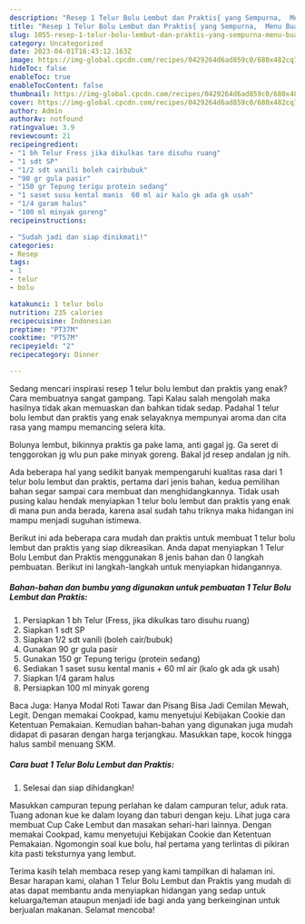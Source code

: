 ```yaml
---
description: "Resep 1 Telur Bolu Lembut dan Praktis{ yang Sempurna,  Menu Buat lebaran"
title: "Resep 1 Telur Bolu Lembut dan Praktis{ yang Sempurna,  Menu Buat lebaran"
slug: 1055-resep-1-telur-bolu-lembut-dan-praktis-yang-sempurna-menu-buat-lebaran
category: Uncategorized
date: 2023-04-01T16:43:12.163Z
image: https://img-global.cpcdn.com/recipes/0429264d6ad859c0/680x482cq70/1-telur-bolu-lembut-dan-praktis-foto-resep-utama.jpg
hideToc: false
enableToc: true
enableTocContent: false
thumbnail: https://img-global.cpcdn.com/recipes/0429264d6ad859c0/680x482cq70/1-telur-bolu-lembut-dan-praktis-foto-resep-utama.jpg
cover: https://img-global.cpcdn.com/recipes/0429264d6ad859c0/680x482cq70/1-telur-bolu-lembut-dan-praktis-foto-resep-utama.jpg
author: Admin
authorAv: notfound
ratingvalue: 3.9
reviewcount: 21
recipeingredient:
- "1 bh Telur Fress jika dikulkas taro disuhu ruang"
- "1 sdt SP"
- "1/2 sdt vanili boleh cairbubuk"
- "90 gr gula pasir"
- "150 gr Tepung terigu protein sedang"
- "1 saset susu kental manis  60 ml air kalo gk ada gk usah"
- "1/4 garam halus"
- "100 ml minyak goreng"
recipeinstructions:

- "Sudah jadi dan siap dinikmati!"
categories:
- Resep
tags:
- 1
- telur
- bolu

katakunci: 1 telur bolu 
nutrition: 235 calories
recipecuisine: Indonesian
preptime: "PT37M"
cooktime: "PT57M"
recipeyield: "2"
recipecategory: Dinner

---
```



Sedang mencari inspirasi resep 1 telur bolu lembut dan praktis yang enak? Cara membuatnya sangat gampang. Tapi Kalau salah mengolah maka hasilnya tidak akan memuaskan dan bahkan tidak sedap. Padahal 1 telur bolu lembut dan praktis yang enak selayaknya mempunyai aroma dan cita rasa yang mampu memancing selera kita.


Bolunya lembut, bikinnya praktis ga pake lama, anti gagal jg. Ga seret di tenggorokan jg wlu pun pake minyak goreng. Bakal jd resep andalan jg nih.

Ada beberapa hal yang sedikit banyak mempengaruhi kualitas rasa dari 1 telur bolu lembut dan praktis, pertama dari jenis bahan, kedua pemilihan bahan segar sampai cara membuat dan menghidangkannya. Tidak usah pusing kalau hendak menyiapkan 1 telur bolu lembut dan praktis yang enak di mana pun anda berada, karena asal sudah tahu triknya maka hidangan ini mampu menjadi suguhan istimewa.


Berikut ini ada beberapa cara mudah dan praktis untuk membuat 1 telur bolu lembut dan praktis yang siap dikreasikan. Anda dapat menyiapkan 1 Telur Bolu Lembut dan Praktis menggunakan 8 jenis bahan dan 0 langkah pembuatan. Berikut ini langkah-langkah untuk menyiapkan hidangannya.

<!--inarticleads1-->

##### Bahan-bahan dan bumbu yang digunakan untuk pembuatan 1 Telur Bolu Lembut dan Praktis:

1. Persiapkan 1 bh Telur (Fress, jika dikulkas taro disuhu ruang)
1. Siapkan 1 sdt SP
1. Siapkan 1/2 sdt vanili (boleh cair/bubuk)
1. Gunakan 90 gr gula pasir
1. Gunakan 150 gr Tepung terigu (protein sedang)
1. Sediakan 1 saset susu kental manis + 60 ml air (kalo gk ada gk usah)
1. Siapkan 1/4 garam halus
1. Persiapkan 100 ml minyak goreng


Baca Juga: Hanya Modal Roti Tawar dan Pisang Bisa Jadi Cemilan Mewah, Legit. Dengan memakai Cookpad, kamu menyetujui Kebijakan Cookie dan Ketentuan Pemakaian. Kemudian bahan-bahan yang digunakan juga mudah didapat di pasaran dengan harga terjangkau. Masukkan tape, kocok hingga halus sambil menuang SKM. 

<!--inarticleads2-->

##### Cara buat 1 Telur Bolu Lembut dan Praktis:


1. Selesai dan siap dihidangkan!

Masukkan campuran tepung perlahan ke dalam campuran telur, aduk rata. Tuang adonan kue ke dalam loyang dan taburi dengan keju. Lihat juga cara membuat Cup Cake Lembut dan masakan sehari-hari lainnya. Dengan memakai Cookpad, kamu menyetujui Kebijakan Cookie dan Ketentuan Pemakaian. Ngomongin soal kue bolu, hal pertama yang terlintas di pikiran kita pasti teksturnya yang lembut. 

Terima kasih telah membaca resep yang kami tampilkan di halaman ini. Besar harapan kami, olahan 1 Telur Bolu Lembut dan Praktis yang mudah di atas dapat membantu anda menyiapkan hidangan yang sedap untuk keluarga/teman ataupun menjadi ide bagi anda yang berkeinginan untuk berjualan makanan. Selamat mencoba!
